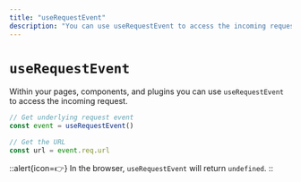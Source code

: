 ```yaml
---
title: "useRequestEvent"
description: "You can use useRequestEvent to access the incoming request."
---
```


# `useRequestEvent`

Within your pages, components, and plugins you can use `useRequestEvent` to access the incoming request.

```js
// Get underlying request event
const event = useRequestEvent()

// Get the URL
const url = event.req.url
```

::alert{icon=👉}
In the browser, `useRequestEvent` will return `undefined`.
::

